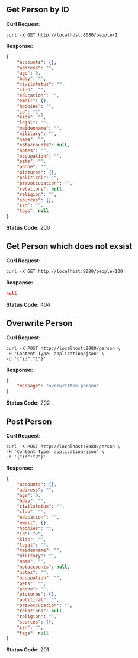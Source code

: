 ## Get Person by ID

**Curl Request:**

```
curl -X GET http://localhost:8080/people/1
```

**Response:**

```json
{
    "accounts": {},
    "address": "",
    "age": 0,
    "bday": "",
    "civilstatus": "",
    "club": "",
    "education": "",
    "email": {},
    "hobbies": "",
    "id": "1",
    "kids": "",
    "legal": "",
    "maidenname": "",
    "military": "",
    "name": "",
    "notaccounts": null,
    "notes": "",
    "occupation": "",
    "pets": "",
    "phone": "",
    "pictures": {},
    "political": "",
    "prevoccupation": "",
    "relations": null,
    "religion": "",
    "sources": {},
    "ssn": "",
    "tags": null
}
```

**Status Code:** 200


## Get Person which does not exsist

**Curl Request:**

```
curl -X GET http://localhost:8080/people/100
```

**Response:**

```json
null
```

**Status Code:** 404


## Overwrite Person

**Curl Request:**

```
curl -X POST http://localhost:8080/person \
-H 'Content-Type: application/json' \
-d '{"id":"1"}'
```

**Response:**

```json
{
    "message": "overwritten person"
}
```

**Status Code:** 202


## Post Person

**Curl Request:**

```
curl -X POST http://localhost:8080/person \
-H 'Content-Type: application/json' \
-d '{"id":"2"}'
```

**Response:**

```json
{
    "accounts": {},
    "address": "",
    "age": 0,
    "bday": "",
    "civilstatus": "",
    "club": "",
    "education": "",
    "email": {},
    "hobbies": "",
    "id": "2",
    "kids": "",
    "legal": "",
    "maidenname": "",
    "military": "",
    "name": "",
    "notaccounts": null,
    "notes": "",
    "occupation": "",
    "pets": "",
    "phone": "",
    "pictures": {},
    "political": "",
    "prevoccupation": "",
    "relations": null,
    "religion": "",
    "sources": {},
    "ssn": "",
    "tags": null
}
```

**Status Code:** 201


